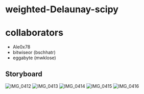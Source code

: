 # weighted-Delaunay-scipy

# collaborators
- Ale0x78
- bitwiseor (bschhatr)
- eggabyte (mwklose)

## Storyboard
![IMG_0412](https://user-images.githubusercontent.com/53123868/112776528-ea9c0480-900d-11eb-9755-52e551aaebf1.jpeg)
![IMG_0413](https://user-images.githubusercontent.com/53123868/112776535-f091e580-900d-11eb-924b-ba0bda3ea3fd.jpeg)
![IMG_0414](https://user-images.githubusercontent.com/53123868/112776542-f4256c80-900d-11eb-9fae-c22637de745f.jpeg)
![IMG_0415](https://user-images.githubusercontent.com/53123868/112776544-f687c680-900d-11eb-8f31-5b5dbe35669b.jpeg)
![IMG_0416](https://user-images.githubusercontent.com/53123868/112776545-f7b8f380-900d-11eb-873a-828beccedb6b.jpeg)

